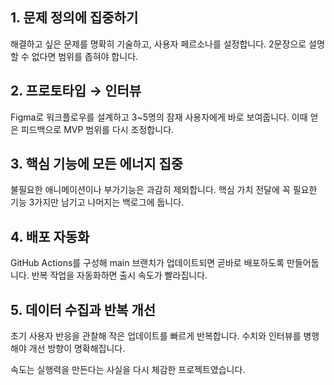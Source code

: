 ## 1. 문제 정의에 집중하기

해결하고 싶은 문제를 명확히 기술하고, 사용자 페르소나를 설정합니다. 2문장으로 설명할 수 없다면 범위를 좁혀야 합니다.

## 2. 프로토타입 → 인터뷰

Figma로 워크플로우를 설계하고 3~5명의 잠재 사용자에게 바로 보여줍니다. 이때 얻은 피드백으로 MVP 범위를 다시 조정합니다.

## 3. 핵심 기능에 모든 에너지 집중

불필요한 애니메이션이나 부가기능은 과감히 제외합니다. 핵심 가치 전달에 꼭 필요한 기능 3가지만 남기고 나머지는 백로그에 둡니다.

## 4. 배포 자동화

GitHub Actions를 구성해 main 브랜치가 업데이트되면 곧바로 배포하도록 만들어둡니다. 반복 작업을 자동화하면 출시 속도가 빨라집니다.

## 5. 데이터 수집과 반복 개선

초기 사용자 반응을 관찰해 작은 업데이트를 빠르게 반복합니다. 수치와 인터뷰를 병행해야 개선 방향이 명확해집니다.

속도는 실행력을 만든다는 사실을 다시 체감한 프로젝트였습니다.
    
